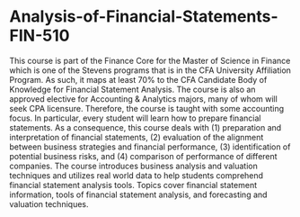 # Analysis-of-Financial-Statements-FIN-510
This course is part of the Finance Core for the Master of Science in Finance which is one of
the Stevens programs that is in the CFA University Affiliation Program. As such, it maps
at least 70% to the CFA Candidate Body of Knowledge for Financial Statement Analysis.
The course is also an approved elective for Accounting & Analytics majors, many of whom
will seek CPA licensure. Therefore, the course is taught with some accounting focus. In
particular, every student will learn how to prepare financial statements.
As a consequence, this course deals with (1) preparation and interpretation of financial
statements, (2) evaluation of the alignment between business strategies and financial
performance, (3) identification of potential business risks, and (4) comparison of performance of
different companies. The course introduces business analysis and valuation techniques and
utilizes real world data to help students comprehend financial statement analysis tools. Topics
cover financial statement information, tools of financial statement analysis, and forecasting and
valuation techniques.

